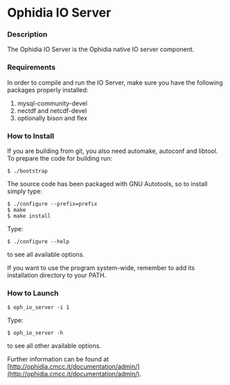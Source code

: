 # Ophidia IO Server

### Description

The Ophidia IO Server is the Ophidia native IO server component.

### Requirements

In order to compile and run the IO Server, make sure you have the following packages properly installed:

1. mysql-community-devel
2. nectdf and netcdf-devel
3. optionally bison and flex 

### How to Install

If you are building from git, you also need automake, autoconf and libtool. To prepare the code for building run:

```
$ ./bootstrap 
```

The source code has been packaged with GNU Autotools, so to install simply type:

```
$ ./configure --prefix=prefix
$ make
$ make install
```

Type:

```
$ ./configure --help
```

to see all available options.

If you want to use the program system-wide, remember to add its installation directory to your PATH.

### How to Launch

```
$ oph_io_server -i 1
```

Type:

```
$ oph_io_server -h
```

to see all other available options.

Further information can be found at [http://ophidia.cmcc.it/documentation/admin/](http://ophidia.cmcc.it/documentation/admin/).

